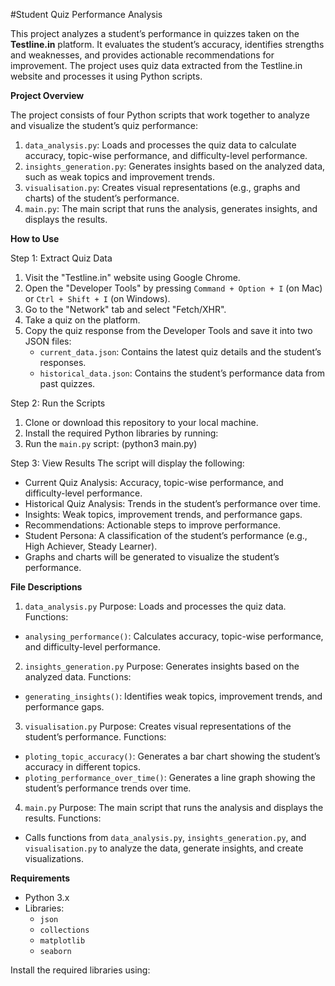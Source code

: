 #Student Quiz Performance Analysis

This project analyzes a student’s performance in quizzes taken on the **Testline.in** platform. It evaluates the student’s accuracy, identifies strengths and weaknesses, and provides actionable recommendations for improvement. The project uses quiz data extracted from the Testline.in website and processes it using Python scripts.

**Project Overview**

The project consists of four Python scripts that work together to analyze and visualize the student’s quiz performance:

1. `data_analysis.py`: Loads and processes the quiz data to calculate accuracy, topic-wise performance, and difficulty-level performance.
2. `insights_generation.py`: Generates insights based on the analyzed data, such as weak topics and improvement trends.
3. `visualisation.py`: Creates visual representations (e.g., graphs and charts) of the student’s performance.
4. `main.py`: The main script that runs the analysis, generates insights, and displays the results.

**How to Use**

Step 1: Extract Quiz Data
1. Visit the "Testline.in" website using Google Chrome.
2. Open the "Developer Tools" by pressing `Command + Option + I` (on Mac) or `Ctrl + Shift + I` (on Windows).
3. Go to the "Network" tab and select "Fetch/XHR".
4. Take a quiz on the platform.
5. Copy the quiz response from the Developer Tools and save it into two JSON files:
   - `current_data.json`: Contains the latest quiz details and the student’s responses.
   - `historical_data.json`: Contains the student’s performance data from past quizzes.

Step 2: Run the Scripts
1. Clone or download this repository to your local machine.
2. Install the required Python libraries by running:
3. Run the `main.py` script:
   (python3 main.py)

Step 3: View Results
The script will display the following:
  - Current Quiz Analysis: Accuracy, topic-wise performance, and difficulty-level performance.
  - Historical Quiz Analysis: Trends in the student’s performance over time.
  - Insights: Weak topics, improvement trends, and performance gaps.
  - Recommendations: Actionable steps to improve performance.
  - Student Persona: A classification of the student’s performance (e.g., High Achiever, Steady Learner).
- Graphs and charts will be generated to visualize the student’s performance.

**File Descriptions**

1. `data_analysis.py`
Purpose: Loads and processes the quiz data.
Functions:
  - `analysing_performance()`: Calculates accuracy, topic-wise performance, and difficulty-level performance.

2. `insights_generation.py`
Purpose: Generates insights based on the analyzed data.
Functions:
  - `generating_insights()`: Identifies weak topics, improvement trends, and performance gaps.

3. `visualisation.py`
Purpose: Creates visual representations of the student’s performance.
Functions:
  - `ploting_topic_accuracy()`: Generates a bar chart showing the student’s accuracy in different topics.
  - `ploting_performance_over_time()`: Generates a line graph showing the student’s performance trends over time.

4. `main.py`
Purpose: The main script that runs the analysis and displays the results.
Functions:
  - Calls functions from `data_analysis.py`, `insights_generation.py`, and `visualisation.py` to analyze the data, generate insights, and create visualizations.

**Requirements**

- Python 3.x
- Libraries:
  - `json`
  - `collections`
  - `matplotlib`
  - `seaborn`

Install the required libraries using:
